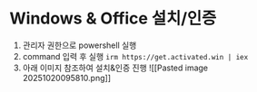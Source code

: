 # Windows & Office 설치/인증
1.  관리자 권한으로 powershell 실행 
2.  command 입력 후 실행
 `irm https://get.activated.win | iex`
3.  아래 이미지 참조하여 설치&인증 진행
![[Pasted image 20251020095810.png]]